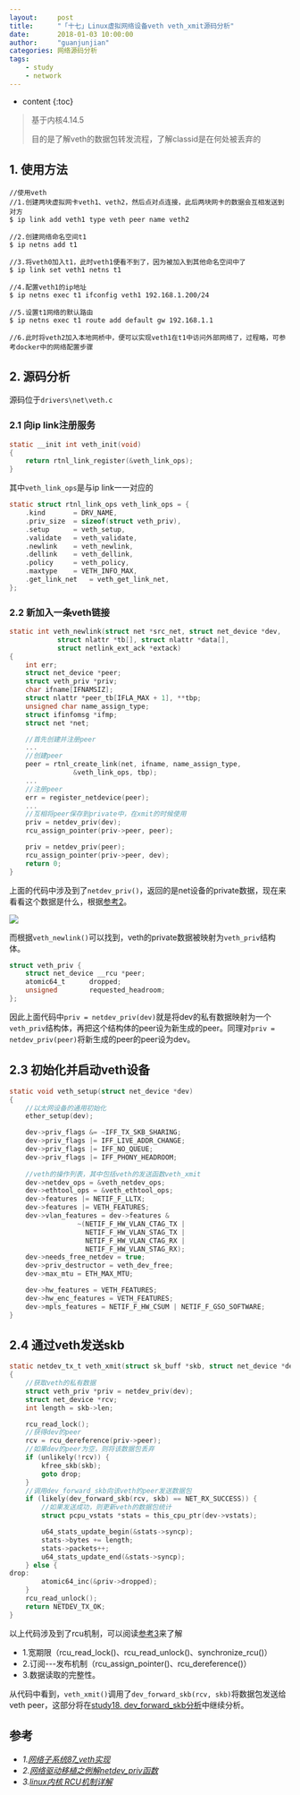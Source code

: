 ```yaml
---
layout:     post
title:      "「十七」Linux虚拟网络设备veth veth_xmit源码分析"
date:       2018-01-03 10:00:00
author:     "guanjunjian"
categories: 网络源码分析
tags:
    - study
    - network
---
```


* content
{:toc}

>
> 基于内核4.14.5
>
> 目的是了解veth的数据包转发流程，了解classid是在何处被丢弃的
> 

## 1. 使用方法

```shell
//使用veth  
//1.创建两块虚拟网卡veth1、veth2，然后点对点连接，此后两块网卡的数据会互相发送到对方  
$ ip link add veth1 type veth peer name veth2  
  
//2.创建网络命名空间t1  
$ ip netns add t1  
  
//3.将veth0加入t1，此时veth1便看不到了，因为被加入到其他命名空间中了  
$ ip link set veth1 netns t1  
  
//4.配置veth1的ip地址  
$ ip netns exec t1 ifconfig veth1 192.168.1.200/24  
  
//5.设置t1网络的默认路由  
$ ip netns exec t1 route add default gw 192.168.1.1  
  
//6.此时将veth2加入本地网桥中，便可以实现veth1在t1中访问外部网络了，过程略，可参考docker中的网络配置步骤 
```




## 2. 源码分析

源码位于`drivers\net\veth.c`

### 2.1 向ip link注册服务

```c
static __init int veth_init(void)
{
	return rtnl_link_register(&veth_link_ops);
}
```

其中`veth_link_ops`是与ip link一一对应的

```c
static struct rtnl_link_ops veth_link_ops = {
	.kind		= DRV_NAME,
	.priv_size	= sizeof(struct veth_priv),
	.setup		= veth_setup,
	.validate	= veth_validate,
	.newlink	= veth_newlink,
	.dellink	= veth_dellink,
	.policy		= veth_policy,
	.maxtype	= VETH_INFO_MAX,
	.get_link_net	= veth_get_link_net,
};
```

### 2.2 新加入一条veth链接

```c
static int veth_newlink(struct net *src_net, struct net_device *dev,
			struct nlattr *tb[], struct nlattr *data[],
			struct netlink_ext_ack *extack)
{
	int err;
	struct net_device *peer;
	struct veth_priv *priv;
	char ifname[IFNAMSIZ];
	struct nlattr *peer_tb[IFLA_MAX + 1], **tbp;
	unsigned char name_assign_type;
	struct ifinfomsg *ifmp;
	struct net *net;

	//首先创建并注册peer
	...
	//创建peer
	peer = rtnl_create_link(net, ifname, name_assign_type,
				&veth_link_ops, tbp);
	...
 	//注册peer
	err = register_netdevice(peer);
    ...
	//互相将peer保存到private中，在xmit的时候使用
	priv = netdev_priv(dev);
	rcu_assign_pointer(priv->peer, peer);

	priv = netdev_priv(peer);
	rcu_assign_pointer(priv->peer, dev);
	return 0;
}
```

上面的代码中涉及到了`netdev_priv()`，返回的是net设备的private数据，现在来看看这个数据是什么，根据[参考2][2]。

![](http://img.my.csdn.net/uploads/201112/21/0_13244603892DxH.gif)

而根据`veth_newlink()`可以找到，veth的private数据被映射为`veth_priv`结构体。

```c
struct veth_priv {
	struct net_device __rcu	*peer;
	atomic64_t		dropped;
	unsigned		requested_headroom;
};
```

因此上面代码中`priv = netdev_priv(dev)`就是将dev的私有数据映射为一个`veth_priv`结构体，再把这个结构体的peer设为新生成的peer。同理对`priv = netdev_priv(peer)`将新生成的peer的peer设为dev。

## 2.3 初始化并启动veth设备

```c
static void veth_setup(struct net_device *dev)
{
	//以太网设备的通用初始化 
	ether_setup(dev);

	dev->priv_flags &= ~IFF_TX_SKB_SHARING;
	dev->priv_flags |= IFF_LIVE_ADDR_CHANGE;
	dev->priv_flags |= IFF_NO_QUEUE;
	dev->priv_flags |= IFF_PHONY_HEADROOM;
    
	//veth的操作列表，其中包括veth的发送函数veth_xmit
	dev->netdev_ops = &veth_netdev_ops;
	dev->ethtool_ops = &veth_ethtool_ops;
	dev->features |= NETIF_F_LLTX;
	dev->features |= VETH_FEATURES;
	dev->vlan_features = dev->features &
			     ~(NETIF_F_HW_VLAN_CTAG_TX |
			       NETIF_F_HW_VLAN_STAG_TX |
			       NETIF_F_HW_VLAN_CTAG_RX |
			       NETIF_F_HW_VLAN_STAG_RX);
	dev->needs_free_netdev = true;
	dev->priv_destructor = veth_dev_free;
	dev->max_mtu = ETH_MAX_MTU;

	dev->hw_features = VETH_FEATURES;
	dev->hw_enc_features = VETH_FEATURES;
	dev->mpls_features = NETIF_F_HW_CSUM | NETIF_F_GSO_SOFTWARE;
}
```

## 2.4 通过veth发送skb

```c
static netdev_tx_t veth_xmit(struct sk_buff *skb, struct net_device *dev)
{
	//获取veth的私有数据
	struct veth_priv *priv = netdev_priv(dev);
	struct net_device *rcv;
	int length = skb->len;

	rcu_read_lock();
	//获得dev的peer
	rcv = rcu_dereference(priv->peer);
	//如果dev的peer为空，则将该数据包丢弃
	if (unlikely(!rcv)) {
		kfree_skb(skb);
		goto drop;
	}
	//调用dev_forward_skb向该veth的peer发送数据包
	if (likely(dev_forward_skb(rcv, skb) == NET_RX_SUCCESS)) {
	    //如果发送成功，则更新veth的数据包统计
		struct pcpu_vstats *stats = this_cpu_ptr(dev->vstats);

		u64_stats_update_begin(&stats->syncp);
		stats->bytes += length;
		stats->packets++;
		u64_stats_update_end(&stats->syncp);
	} else {
drop:
		atomic64_inc(&priv->dropped);
	}
	rcu_read_unlock();
	return NETDEV_TX_OK;
}
```

以上代码涉及到了rcu机制，可以阅读[参考3][3]来了解

-	1.宽期限（rcu_read_lock()、rcu_read_unlock()、synchronize_rcu()）
-	2.订阅---发布机制（rcu_assign_pointer()、rcu_dereference()）
-	3.数据读取的完整性。

从代码中看到，`veth_xmit()`调用了`dev_forward_skb(rcv, skb)`将数据包发送给veth peer，这部分将在[study18. dev_forward_skb分析][4]中继续分析。

## 参考

* *1.[网络子系统87_veth实现][1]*
* *2.[网络驱动移植之例解netdev_priv函数][2]*
* *3.[linux内核 RCU机制详解][3]*

[1]:http://blog.csdn.net/nerdx/article/details/38561933 "网络子系统87_veth实现" 
[2]:http://blog.csdn.net/npy_lp/article/details/7090541 "网络驱动移植之例解netdev_priv函数" 
[3]:http://blog.csdn.net/xabc3000/article/details/15335131 "linux内核 RCU机制详解" 
[4]:https://guanjunjian.github.io/2018/01/05/study-18-dev_forward_skb-source-analysis/ "study18. dev_forward_skb分析"